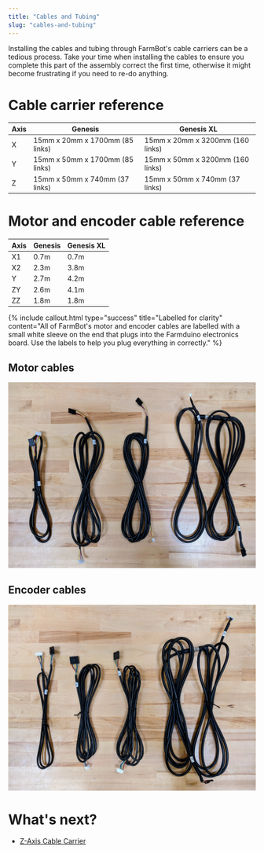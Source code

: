 ```yaml
---
title: "Cables and Tubing"
slug: "cables-and-tubing"
---
```


Installing the cables and tubing through FarmBot's cable carriers can be a tedious process. Take your time when installing the cables to ensure you complete this part of the assembly correct the first time, otherwise it might become frustrating if you need to re-do anything.

# Cable carrier reference

|Axis|Genesis                         |Genesis <span class="fb-xl-sticker">XL</span>|
|----|--------------------------------|---------------------------------------------|
|X   |15mm x 20mm x 1700mm (85 links) |15mm x 20mm x 3200mm (160 links)
|Y   |15mm x 50mm x 1700mm (85 links) |15mm x 50mm x 3200mm (160 links)
|Z   |15mm x 50mm x 740mm (37 links)  |15mm x 50mm x 740mm (37 links)

# Motor and encoder cable reference

|Axis|Genesis|Genesis <span class="fb-xl-sticker">XL</span>|
|----|-------|---------------------------------------------|
|X1  |0.7m   |0.7m
|X2  |2.3m   |3.8m
|Y   |2.7m   |4.2m
|ZY  |2.6m   |4.1m
|ZZ  |1.8m   |1.8m

{%
include callout.html
type="success"
title="Labelled for clarity"
content="All of FarmBot's motor and encoder cables are labelled with a small white sleeve on the end that plugs into the Farmduino electronics board. Use the labels to help you plug everything in correctly."
%}

## Motor cables

![motor cables](_images/motor_cables.jpg)

## Encoder cables

![encoder cables](_images/encoder_cables.jpg)

# What's next?

 * [Z-Axis Cable Carrier](cables-and-tubing/z-axis-cable-carrier.md)
